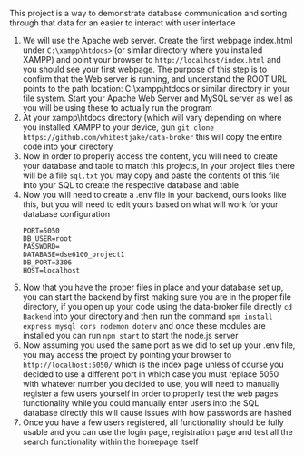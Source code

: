 This project is a way to demonstrate database communication and sorting through that data for an easier to interact with user interface

1. We will use the Apache web server. Create the first webpage index.html under ```C:\xampp\htdocs>``` (or similar directory where you installed XAMPP) and point your browser to ```http://localhost/index.html``` and 
you should see your first webpage. The purpose of this step is to confirm that the Web server is running, and understand the ROOT URL points to the path location: C:\xampp\htdocs or similar directory in your file system.
Start your Apache Web Server and MySQL server as well as you will be using these to actually run the program
2. At your xampp\htdocs directory (which will vary depending on where you installed XAMPP to your device, gun ```git clone https://github.com/whitestjake/data-broker``` this will copy the entire code into your directory
3. Now in order to properly access the content, you will need to create your database and table to match this projects, in your project files there will be a file ```sql.txt``` you may copy and paste the contents of this file into your SQL to create the respective database and table
4. Now you will need to create a .env file in your backend, ours looks like this, but you will need to edit yours based on what will work for your database configuration
   ```
   PORT=5050
   DB_USER=root
   PASSWORD=
   DATABASE=dse6100_project1
   DB_PORT=3306
   HOST=localhost
   ```
5. Now that you have the proper files in place and your database set up, you can start the backend by first making sure you are in the proper file directory, if you open up your code using the data-broker file directly ``` cd Backend ``` into your directory and then run the command ``` npm install express mysql cors nodemon dotenv ``` and once these modules are installed you can run ``` npm start ``` to start the node.js server
6. Now assuming you used the same port as we did to set up your .env file, you may access the project by pointing your browser to ``` http://localhost:5050/ ``` which is the index page unless of course you decided to use a different port in which case you must replace 5050 with whatever number you decided to use, you will need to manually register a few users yourself in order to properly test the web pages functionality while you could manually enter users into the SQL database directly this will cause issues with how passwords are hashed
7. Once you have a few users registered, all functionality should be fully usable and you can use the login page, registration page and test all the search functionality within the homepage itself
